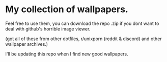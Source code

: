 # My collection of wallpapers.
Feel free to use them, you can download the repo .zip if you dont want to deal with github's horrible image viewer.

(got all of these from other dotfiles, r/unixporn (reddit & discord) and other wallpaper archives.)

I'll be updating this repo when I find new good wallpapers.
